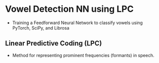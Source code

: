 # Vowel Detection NN using LPC

- Training a Feedforward Neural Network to classify vowels using PyTorch, SciPy, and Librosa

## Linear Predictive Coding (LPC)

- Method for representing prominent frequencies (formants) in speech.